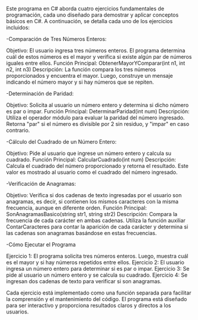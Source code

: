 Este programa en C# aborda cuatro ejercicios fundamentales de programación, cada uno diseñado para demostrar y aplicar conceptos básicos en C#. A continuación, se detalla cada uno de los ejercicios incluidos:

-Comparación de Tres Números Enteros:

Objetivo: El usuario ingresa tres números enteros. 
El programa determina cuál de estos números es el mayor y verifica si existe algún par de números iguales entre ellos.
Función Principal: ObtenerMayorYComparar(int n1, int n2, int n3)
Descripción: La función compara los tres números proporcionados y encuentra el mayor. Luego, construye un mensaje indicando el número mayor y si hay números que se repiten.

-Determinación de Paridad:

Objetivo: Solicita al usuario un número entero y determina si dicho número es par o impar.
Función Principal: DeterminarParidad(int num)
Descripción: Utiliza el operador módulo para evaluar la paridad del número ingresado. Retorna "par" si el número es divisible por 2 sin residuo, y "impar" en caso contrario.

-Cálculo del Cuadrado de un Número Entero:

Objetivo: Pide al usuario que ingrese un número entero y calcula su cuadrado.
Función Principal: CalcularCuadrado(int num)
Descripción: Calcula el cuadrado del número proporcionado y retorna el resultado. Este valor es mostrado al usuario como el cuadrado del número ingresado.

-Verificación de Anagramas:

Objetivo: Verifica si dos cadenas de texto ingresadas por el usuario son anagramas, es decir, si contienen los mismos caracteres con la misma frecuencia, aunque en diferente orden.
Función Principal: SonAnagramasBasico(string str1, string str2)
Descripción: Compara la frecuencia de cada carácter en ambas cadenas. Utiliza la función auxiliar ContarCaracteres para contar la aparición de cada carácter y determina si las cadenas son anagramas basándose en estas frecuencias.

-Cómo Ejecutar el Programa

Ejercicio 1: El programa solicita tres números enteros. Luego, muestra cuál es el mayor y si hay números repetidos entre ellos.
Ejercicio 2: El usuario ingresa un número entero para determinar si es par o impar.
Ejercicio 3: Se pide al usuario un número entero y se calcula su cuadrado.
Ejercicio 4: Se ingresan dos cadenas de texto para verificar si son anagramas.

Cada ejercicio está implementado como una función separada para facilitar la comprensión y el mantenimiento del código. El programa está diseñado para ser interactivo y proporciona resultados claros y directos a los usuarios.

